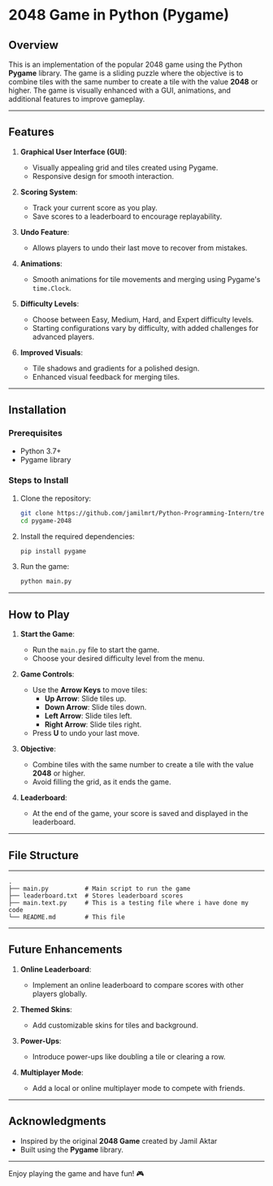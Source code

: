 # 2048 Game in Python (Pygame)

## Overview

This is an implementation of the popular 2048 game using the Python **Pygame** library. The game is a sliding puzzle where the objective is to combine tiles with the same number to create a tile with the value **2048** or higher. The game is visually enhanced with a GUI, animations, and additional features to improve gameplay.

---

## Features

1. **Graphical User Interface (GUI)**:
   - Visually appealing grid and tiles created using Pygame.
   - Responsive design for smooth interaction.

2. **Scoring System**:
   - Track your current score as you play.
   - Save scores to a leaderboard to encourage replayability.

3. **Undo Feature**:
   - Allows players to undo their last move to recover from mistakes.

4. **Animations**:
   - Smooth animations for tile movements and merging using Pygame's `time.Clock`.

5. **Difficulty Levels**:
   - Choose between Easy, Medium, Hard, and Expert difficulty levels.
   - Starting configurations vary by difficulty, with added challenges for advanced players.

6. **Improved Visuals**:
   - Tile shadows and gradients for a polished design.
   - Enhanced visual feedback for merging tiles.

---

## Installation

### Prerequisites
- Python 3.7+
- Pygame library

### Steps to Install

1. Clone the repository:
   ```bash
   git clone https://github.com/jamilmrt/Python-Programming-Intern/tree/main/gameWithGUIPython
   cd pygame-2048
   ```

2. Install the required dependencies:
   ```bash
   pip install pygame
   ```

3. Run the game:
   ```bash
   python main.py
   ```

---

## How to Play

1. **Start the Game**:
   - Run the `main.py` file to start the game.
   - Choose your desired difficulty level from the menu.

2. **Game Controls**:
   - Use the **Arrow Keys** to move tiles:
     - **Up Arrow**: Slide tiles up.
     - **Down Arrow**: Slide tiles down.
     - **Left Arrow**: Slide tiles left.
     - **Right Arrow**: Slide tiles right.
   - Press **U** to undo your last move.

3. **Objective**:
   - Combine tiles with the same number to create a tile with the value **2048** or higher.
   - Avoid filling the grid, as it ends the game.

4. **Leaderboard**:
   - At the end of the game, your score is saved and displayed in the leaderboard.

---

## File Structure

---
```
.
├── main.py          # Main script to run the game
├── leaderboard.txt  # Stores leaderboard scores
├── main.text.py     # This is a testing file where i have done my code 
└── README.md        # This file
```

---

## Future Enhancements

1. **Online Leaderboard**:
   - Implement an online leaderboard to compare scores with other players globally.

2. **Themed Skins**:
   - Add customizable skins for tiles and background.

3. **Power-Ups**:
   - Introduce power-ups like doubling a tile or clearing a row.

4. **Multiplayer Mode**:
   - Add a local or online multiplayer mode to compete with friends.

---


## Acknowledgments

- Inspired by the original **2048 Game** created by Jamil Aktar
- Built using the **Pygame** library.

---

Enjoy playing the game and have fun! 🎮
